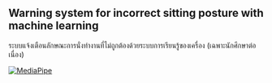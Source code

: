 ## Warning system for incorrect sitting posture with machine learning
ระบบแจ้งเตือนลักษณะการนั่งทำงานที่ไม่ถูกต้องด้วยระบบการเรียนรู้ของเครื่อง (เฉพาะนักศึกษาต่อเนื่อง)

[![MediaPipe](https://google.github.io/mediapipe/images/mediapipe_small.png)](https://google.github.io/mediapipe/)
